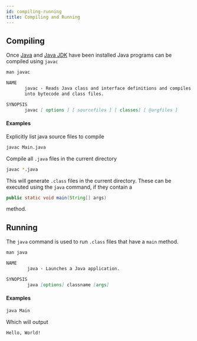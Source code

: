 ```yaml
---
id: compiling-running
title: Compiling and Running
---
```


## Compiling
Once [Java](https://www.oracle.com/technetwork/java/javase/downloads/index.html) and [Java JDK](https://www.oracle.com/technetwork/java/javase/downloads/jdk11-downloads-5066655.html) have been installed Java programs can be compiled using `javac`

```md
man javac

NAME
       javac - Reads Java class and interface definitions and compiles them
       into bytecode and class files.

SYNOPSIS
       javac [ options ] [ sourcefiles ] [ classes] [ @argfiles ]
```

#### Examples
Explicitly list java source files to compile
```sh
javac Main.java 
```

Compile all `.java` files in the current directory
```sh
javac *.java
```

This will generate `.class` files in the current directory.
These can be executed using the `java` command, if they contain a 
```java
public static void main(String[] args)
```
method.

## Running
The `java` command is used to run `.class` files that have a `main` method.

```md
man java

NAME
        java - Launches a Java application.

SYNOPSIS
        java [options] classname [args]
```

#### Examples
```sh
java Main
```

Which will output

```md
Hello, World!
```